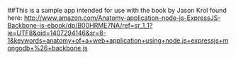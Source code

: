 ##This is a sample app intended for use with the book by Jason Krol found here: 
http://www.amazon.com/Anatomy-application-node-js-ExpressJS-Backbone-js-ebook/dp/B00HRME7NA/ref=sr_1_1?ie=UTF8&qid=1407294146&sr=8-1&keywords=anatomy+of+a+web+application+using+node.js+expressjs+mongodb+%26+backbone.js
